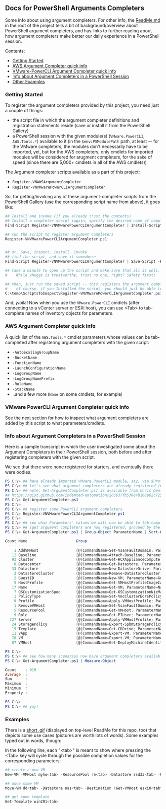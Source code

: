 ## Docs for PowerShell Arguments Completers
Some info about using argument completers.  For other info, the [ReadMe.md](../ReadMe.md) in the root of the project tells a bit of background/overview about PowerShell argument completers, and has links to further reading about how argument completers make better our daily experience in a PowerShell session.

Contents:

- [Getting Started](#gettingStarted)
- [AWS Argument Completer quick info](#AWS-Argument-Completer-quick-info)
- [VMware-PowerCLI Argument Completer quick info](#VMware-PowerCLI-Argument-Completer-quick-info)
- [Info about Argument Completers in a PowerShell Session](#infoAboutArgCompleterInPSSession)
- [Other Examples](#otherExamples)


<a id="gettingStarted"></a>
### Getting Started
To register the argument completers provided by this project, you need just a couple of things:
- the script file in which the argument completer definitions and registration statements reside (save or install it from the PowerShell Gallery)
- a PowerShell session with the given module(s) (`VMware.PowerCLI`, `AWS.Tools.*`) available to it (in the `$env:PSModulePath` path, at least -- for the VMware completers, the modules don't necessarily have to be imported, yet, but for the AWS completers, only cmdlets for imported modules will be considered for arugment completers, for the sake of speed (since there are 5,000+ cmdlets in all of the AWS cmdlets))

The Argument completer scripts available as a part of this project:
- `Register-VNAWSArgumentCompleter`
- `Register-VNVMwarePowerCLIArgumentCompleter`

So, for getting/invoking any of these argument-completer scripts from the PowerShell Gallery (use the corresponding script name from above), it goes like:
``` PowerShell
## Install and invoke (if you already trust the contents)
## Install a completer script (again, specify the desired name of completer script)
Find-Script Register-VNVMwarePowerCLIArgumentCompleter | Install-Script

## run the script to register argument completers
Register-VNVMwarePowerCLIArgumentCompleter.ps1


## or, Save, inspect, install, invoke
## find the script, and save it somewhere
Find-Script Register-VNVMwarePowerCLIArgumentCompleter | Save-Script -Path C:\temp\ScriptsToInspect\

## take a minute to open up the script and make sure that all is well.
#    While vNuggs is trustworthy, trust no one, right? Safety first!

## then, just run the saved script -- this registers the argument completers in the current PowerShell session
#    of course, if you Installed the script, you should just be able to call the script by name, without an explicit path
C:\temp\ScriptsToInspect\Register-VNVMwarePowerCLIArgumentCompleter.ps1
```

And, ¡voila! Now when you use the `VMware.PowerCLI` cmdlets (after connecting to a vCenter server or ESXi host), you can use \<Tab> to tab-complete names of inventory objects for parameters.

### AWS Argument Completer quick info
A quick list of the `AWS.Tools.*` cmdlet parameters whose values can be tab-completed after registering argument completers with the given script:

- `-AutoScalingGroupName`
- `-BucketName`
- `-FunctionName`
- `-LaunchConfigurationName`
- `-LogGroupName`
- `-LogGroupNamePrefix`
- `-RoleName`
- `-StackName`
- ..and a few more (`Name` on some cmdlets, for example)

### VMware PowerCLI Argument Completer quick info
See the next section for how to inspect what argument completers are added by this script to what parameters/cmdlets.

<a id="infoAboutArgCompleterInPSSession"></a>
### Info about Argument Completers in a PowerShell Session
Here is a sample transcript in which the user investigated some about the Argument Completers in their PowerShell session, both before and after registering completers with the given script.

We see that there were none registered for starters, and eventually there were oodles.

``` PowerShell
PS C:\> ## have already imported VMware.PowerCLI module, say, via $Profile
PS C:\> ## let's see what argument completers are already registered (none, yet)
PS C:\> ## note: Get-ArgumentCompleter.ps1 is available from Chris Dent's Gist at
## https://gist.github.com/indented-automation/26c637fb530c4b168e62c72582534f5b
PS C:\> Get-ArgumentCompleter.ps1
PS C:\>
PS C:\> ## register some PowerCLI argument completers
PS C:\> Register-VNVMwarePowerCLIArgumentCompleter.ps1
PS C:\>
PS C:\> ## see what Parameters' values we will now be able to tab-complete!
PS C:\> ## (get argument completers are now registered, grouped by the Parameter name)
PS C:\> Get-ArgumentCompleter.ps1 | Group-Object ParameterName | Sort-Object -Property Name

Count Name                      Group
----- ----                      -----
    1 AddVMHost                 {@{CommandName=Set-VsanFaultDomain; ParameterName=AddVMHost; Definition=...
   12 Baseline                  {@{CommandName=Attach-Baseline; ParameterName=Baseline; Definition=...
   93 Cluster                   {@{CommandName=Get-HCXApplianceCompute; ParameterName=Cluster; Definition=...
    8 Datacenter                {@{CommandName=Get-Datastore; ParameterName=Datacenter; Definition=...
   33 Datastore                 {@{CommandName=New-DatastoreDrive; ParameterName=Datastore; Definition=...
    2 DatastoreCluster          {@{CommandName=Remove-DatastoreCluster; ParameterName=DatastoreCluster; Definition=...
    2 GuestID                   {@{CommandName=New-VM; ParameterName=GuestID; Definition=...
    5 HostProfile               {@{CommandName=Get-VMHostProfileImageCacheConfiguration; ParameterName=HostProfile; Definition=...
   17 Name                      {@{CommandName=Get-VM; ParameterName=Name; Definition=...
    7 OSCustomizationSpec       {@{CommandName=Get-OSCustomizationNicMapping; ParameterName=OSCustomizationSpec; Definition=...
    1 PolicyType                {@{CommandName=Set-VmcClusterEdrsPolicy; ParameterName=PolicyType; Definition=...
    9 Profile                   {@{CommandName=Apply-VMHostProfile; ParameterName=Profile; Definition=...
    1 RemoveVMHost              {@{CommandName=Set-VsanFaultDomain; ParameterName=RemoveVMHost; Definition=...
    5 ResourcePool              {@{CommandName=Get-VMHost; ParameterName=ResourcePool; Definition=...
    9 Role                      {@{CommandName=Get-PIUser; ParameterName=Role; Definition=...
  727 Server                    {@{CommandName=Apply-VMHostProfile; ParameterName=Server; Definition=...
   24 StoragePolicy             {@{CommandName=Export-SpbmStoragePolicy; ParameterName=StoragePolicy; Definition=...
   15 Template                  {@{CommandName=Get-CDDrive; ParameterName=Template; Definition=...
   11 VApp                      {@{CommandName=Export-VM; ParameterName=VApp; Definition=...
   70 VM                        {@{CommandName=Export-VM; ParameterName=VM; Definition=...
   87 VMHost                    {@{CommandName=Get-DeployMachineIdentity; ParameterName=VMHost; Definition=...

PS C:\>
PS C:\> ## see how many scenarios now have argument completers available, if we want to use them
PS C:\> Get-ArgumentCompleter.ps1 | Measure-Object

Count    : 919
Average  :
Sum      :
Maximum  :
Minimum  :
Property :

PS C:\>
PS C:\> ## yay!
```

<a id="otherExamples"></a>
### Examples
There is a [short .gif](resources/ArgCompleterDemo_Keystrokes.gif) (displayed on top-level ReadMe for this repo, too) that depicts some use cases (pictures are worth lots of words).  Some examples typed out in words, though:

In the following line, each "\<tab>" is meant to show where pressing the \<Tab> key will cycle through the possible completion values for the corresponding parameters:
``` PowerShell
## create a new VM
New-VM -VMHost myho<tab> -ResourcePool re<tab> -Datastore ssd33<tab> -GuestId windows<tab> -OSCustomizationSpec win<tab> -StoragePolicy VVol<tab> -Server vcent<tab> -Name mynewvm0 ...

## move some VM
Move-VM dd<tab> -Datastore nas<tab> -Destination (Get-VMHost esxi0<tab>)

## get some template
Get-Template win201<tab>
```
